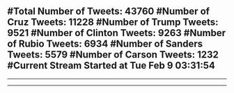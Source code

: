 #Total Number of Tweets: 43760 
#Number of Cruz Tweets: 11228
#Number of Trump Tweets: 9521
#Number of Clinton Tweets: 9263
#Number of Rubio Tweets: 6934
#Number of Sanders Tweets: 5579
#Number of Carson Tweets: 1232
#Current Stream Started at Tue Feb  9 03:31:54
---
---
---
